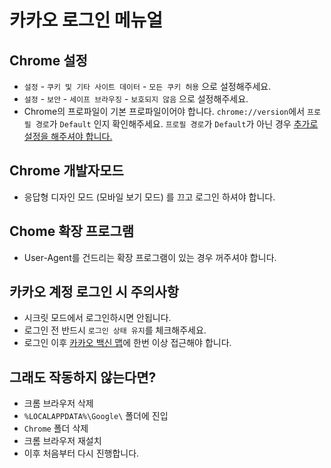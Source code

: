 # 카카오 로그인 메뉴얼
## Chrome 설정
- `설정` - `쿠키 및 기타 사이트 데이터` - `모든 쿠키 허용` 으로 설정해주세요.
- `설정` - `보안` - `세이프 브라우징` - `보호되지 않음` 으로 설정해주세요.
- Chrome의 프로파일이 기본 프로파일이어야 합니다. `chrome://version`에서 `프로필 경로`가 `Default` 인지 확인해주세요.
`프로필 경로`가 `Default`가 아닌 경우 [추가로 설정을 해주셔야 합니다.](./login-advanced.md)

## Chrome 개발자모드
- 응답형 디자인 모드 (모바일 보기 모드) 를 끄고 로그인 하셔야 합니다.

## Chome 확장 프로그램
- User-Agent를 건드리는 확장 프로그램이 있는 경우 꺼주셔야 합니다.

## 카카오 계정 로그인 시 주의사항
- 시크릿 모드에서 로그인하시면 안됩니다.
- 로그인 전 반드시 `로그인 상태 유지`를 체크해주세요.
- 로그인 이후 [카카오 백신 맵](https://vaccine-map.kakao.com/map2?v=1)에 한번 이상 접근해야 합니다.

## 그래도 작동하지 않는다면?
- 크롬 브라우저 삭제
- `%LOCALAPPDATA%\Google\` 폴더에 진입
- `Chrome` 폴더 삭제
- 크롬 브라우저 재설치
- 이후 처음부터 다시 진행합니다.
